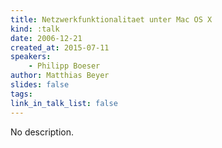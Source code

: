 ```yaml
---
title: Netzwerkfunktionalitaet unter Mac OS X
kind: :talk
date: 2006-12-21
created_at: 2015-07-11
speakers:
    - Philipp Boeser
author: Matthias Beyer
slides: false
tags:
link_in_talk_list: false
---
```


No description.
